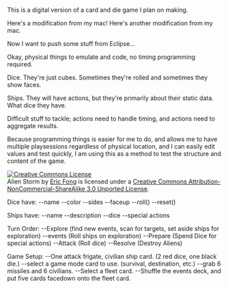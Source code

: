 This is a digital version of a card and die game I plan on making.

Here's a modification from my mac! Here's another modification from my mac.

Now I want to push some stuff from Eclipse...

Okay, physical things to emulate and code, no timing programming required.

Dice. They're just cubes. Sometimes they're rolled and sometimes they show faces.

Ships. They will have actions, but they're primarily about their static data. What dice they have.

Difficult stuff to tackle; actions need to handle timing, and actions need to aggregate results.

Because programming things is easier for me to do, and allows me to have multiple playsessions regardless of physical location, and I can easily edit values and test quickly, I am using this as a method to test the structure and content of the game.

<a rel="license" href="http://creativecommons.org/licenses/by-nc-sa/3.0/"><img alt="Creative Commons License" style="border-width:0" src="http://i.creativecommons.org/l/by-nc-sa/3.0/88x31.png" /></a><br /><span xmlns:dct="http://purl.org/dc/terms/" href="http://purl.org/dc/dcmitype/InteractiveResource" property="dct:title" rel="dct:type">Alien Storm</span> by <a xmlns:cc="http://creativecommons.org/ns#" href="http://www.ignisphaseone.com" property="cc:attributionName" rel="cc:attributionURL">Eric Fong</a> is licensed under a <a rel="license" href="http://creativecommons.org/licenses/by-nc-sa/3.0/">Creative Commons Attribution-NonCommercial-ShareAlike 3.0 Unported License</a>.

Dice have:
--name
--color
--sides
--faceup
--roll()
--reset()

Ships have:
--name
--description
--dice
--special actions

Turn Order:
--Explore (find new events, scan for targets, set aside ships for exploration)
--events (Roll ships on exploration)
--Prepare (Spend Dice for special actions)
--Attack (Roll dice)
--Resolve (Destroy Aliens)

Game Setup:
--One attack frigate, civilian ship card. (2 red dice, one black die.)
--select a game mode card to use. (survival, destination, etc.)
--grab 6 missiles and 6 civilians.
--Select a fleet card.
--Shuffle the events deck, and put five cards facedown onto the fleet card.